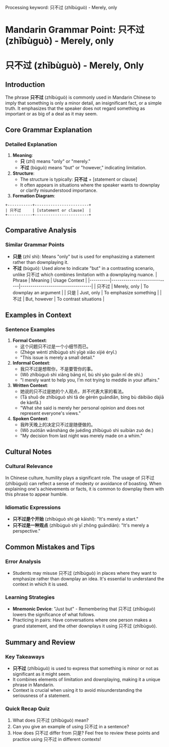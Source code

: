 Processing keyword: 只不过 (zhǐbùguò) - Merely, only
# Mandarin Grammar Point: 只不过 (zhǐbùguò) - Merely, only
# 只不过 (zhǐbùguò) - Merely, Only
## Introduction
The phrase **只不过** (zhǐbùguò) is commonly used in Mandarin Chinese to imply that something is only a minor detail, an insignificant fact, or a simple truth. It emphasizes that the speaker does not regard something as important or as big of a deal as it may seem. 
## Core Grammar Explanation
### Detailed Explanation
1. **Meaning**: 
   - **只** (zhǐ) means "only" or "merely."
   - **不过** (bùguò) means "but" or "however," indicating limitation.
2. **Structure**: 
   - The structure is typically: **只不过** + [statement or clause]
   - It often appears in situations where the speaker wants to downplay or clarify misunderstood importance.
3. **Formation Diagram**:
```
+-----------+------------------------+
| 只不过     | [statement or clause]  |
+-----------+------------------------+
```
## Comparative Analysis
### Similar Grammar Points
- **只是** (zhǐ shì): Means "only" but is used for emphasizing a statement rather than downplaying it.
- **不过** (bùguò): Used alone to indicate "but" in a contrasting scenario, unlike 只不过 which combines limitation with a downplaying nuance.
| Phrase   | Meaning                     | Usage Context                     |
|----------|-----------------------------|-----------------------------------|
| 只不过   | Merely, only                | To downplay an argument           |
| 只是     | Just, only                  | To emphasize something             |
| 不过     | But, however                | To contrast situations             |
## Examples in Context
### Sentence Examples
1. **Formal Context**:
   - 这个问题只不过是一个小细节而已。
   - (Zhège wèntí zhǐbùguò shì yīgè xiǎo xìjié éryǐ.)
   - "This issue is merely a small detail."
2. **Informal Context**:
   - 我只不过是想帮你，不是要管你的事。
   - (Wǒ zhǐbùguò shì xiǎng bāng nǐ, bù shì yào guǎn nǐ de shì.)
   - "I merely want to help you, I'm not trying to meddle in your affairs."
3. **Written Context**:
   - 她说的只不过是她的个人观点，并不代表大家的看法。
   - (Tā shuō de zhǐbùguò shì tā de gèrén guāndiǎn, bìng bù dàibiǎo dàjiā de kànfǎ.)
   - "What she said is merely her personal opinion and does not represent everyone's views."
4. **Spoken Context**:
   - 我昨天晚上的决定只不过是随便做的。
   - (Wǒ zuótiān wǎnshàng de juédìng zhǐbùguò shì suíbiàn zuò de.)
   - "My decision from last night was merely made on a whim."
## Cultural Notes
### Cultural Relevance
In Chinese culture, humility plays a significant role. The usage of 只不过 (zhǐbùguò) can reflect a sense of modesty or avoidance of boasting. When explaining one's achievements or facts, it is common to downplay them with this phrase to appear humble.
### Idiomatic Expressions
- **只不过是个开始** (zhǐbùguò shì gè kāishǐ): "It's merely a start."
- **只不过是一种观点** (zhǐbùguò shì yī zhǒng guāndiǎn): "It's merely a perspective."
## Common Mistakes and Tips
### Error Analysis
- Students may misuse 只不过 (zhǐbùguò) in places where they want to emphasize rather than downplay an idea. It's essential to understand the context in which it is used.
### Learning Strategies
- **Mnemonic Device**: "Just but" - Remembering that 只不过 (zhǐbùguò) lowers the significance of what follows.
- Practicing in pairs: Have conversations where one person makes a grand statement, and the other downplays it using 只不过 (zhǐbùguò).
## Summary and Review
### Key Takeaways
- **只不过** (zhǐbùguò) is used to express that something is minor or not as significant as it might seem.
- It combines elements of limitation and downplaying, making it a unique phrase in Mandarin.
- Context is crucial when using it to avoid misunderstanding the seriousness of a statement.
### Quick Recap Quiz
1. What does 只不过 (zhǐbùguò) mean?
2. Can you give an example of using 只不过 in a sentence?
3. How does 只不过 differ from 只是?
Feel free to review these points and practice using 只不过 in different contexts!
